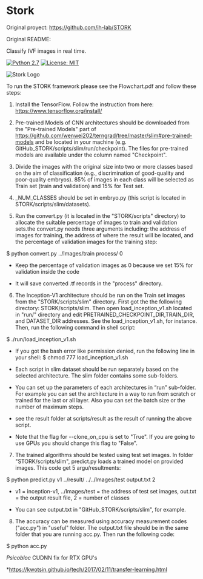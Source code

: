 # Stork

Original proyect:
https://github.com/ih-lab/STORK

Original README:

Classify IVF images in real time.

[![Python 2.7](https://img.shields.io/badge/python-2.7-blue.svg)](https://www.python.org/downloads/release/python-360/)
[![License: MIT](https://img.shields.io/badge/License-MIT-yellow.svg)](https://opensource.org/licenses/MIT)

![Stork Logo](docs/logo.jpg)

To run the STORK framework please see the Flowchart.pdf and follow these steps:

1) Install the TensorFlow. Follow the instruction from here: https://www.tensorflow.org/install/

2) Pre-trained Models of CNN architectures should be downloaded from the "Pre-trained Models" part of https://github.com/wenwei202/terngrad/tree/master/slim#pre-trained-models and be located in your machine (e.g. GitHub_STORK/scripts/slim/run/checkpoint). The files for pre-trained models are available under the column named "Checkpoint".

3) Divide the images with the original size into two or more classes based on the aim of classification (e.g., discrimination of good-quality and poor-quality embryos). 85% of images in each class will be selected as Train set (train and validation) and 15% for Test set. 

4) _NUM_CLASSES should be set in embryo.py (this script is located in STORK/scripts/slim/datasets).

5) Run the convert.py (it is located in the "STORK/scripts" directory) to allocate the suitable percentage of images to train and validation sets.the convert.py needs three arguments including: the address of images for training, the address of where the result will be located, and the percentage of validation images for the training step: 

$ python convert.py ../Images/train process/ 0

* Keep the percentage of validation images as 0 because we set 15% for validation inside the code

* It will save converted .tf records in the "process" directory.

6) The Inception-V1 architecture should be run on the Train set images from the "STORK/scripts/slim" directory. First got the the following directory: STORK/scripts/slim. Then open load_inception_v1.sh located in "run/" directory and edit PRETRAINED_CHECKPOINT_DIR,TRAIN_DIR, and DATASET_DIR addresses. See the load_inception_v1.sh, for instance. Then, run the following command in shell script: 

$ ./run/load_inception_v1.sh

* If you got the bash error like permission denied, run the following line in your shell:
$ chmod 777 load_inception_v1.sh


* Each script in slim dataset should be run separately based on the selected architecture. The slim folder contains some sub-folders. 

* You can set up the parameters of each architectures in “run” sub-folder. For example you can set the architecture in a way to run from scratch or trained for the last or all layer. Also you can set the batch size or the number of maximum steps. 

* see the result folder at scripts/result as the result of running the above script.

* Note that the flag for --clone_on_cpu is set to "True". If you are going to use GPUs you should change this flag to "False".

7) The trained algorithms should be tested using test set images. In folder "STORK/scripts/slim", predict.py loads a trained model on provided images. This code get 5 argu/resultments:

$ python predict.py v1 ../result/ ../../Images/test output.txt 2

* v1 = inception-v1, ../Images/test = the address of test set images, out.txt = the output result file, 2 = number of classes

* You can see output.txt in "GitHub_STORK/scripts/slim", for example.


8) The accuracy can be measured using accuracy measurement codes ("acc.py") in "useful" folder. The output.txt file should be in the same folder that you are running acc.py. Then run the following code: 

$ python acc.py

*Psicobloc* CUDNN fix for RTX GPU's

*https://kwotsin.github.io/tech/2017/02/11/transfer-learning.html


